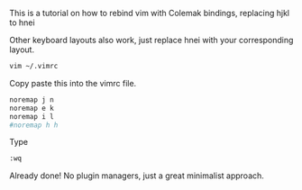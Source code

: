 This is a tutorial on how to rebind vim with Colemak bindings, replacing hjkl to hnei

Other keyboard layouts also work, just replace hnei with your corresponding layout.

```bash
vim ~/.vimrc
```
Copy paste this into the vimrc file.
```bash
noremap j n
noremap e k
noremap i l
#noremap h h
```
Type 
```bash
:wq
```

Already done! No plugin managers, just a great minimalist approach.